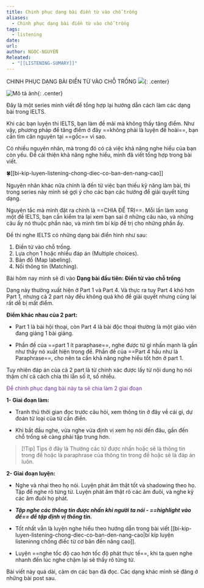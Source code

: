 ```yaml
---
title: Chinh phục dạng bài điền từ vào chỗ trống
aliases:
  - Chinh phục dạng bài điền từ vào chỗ trống
tags:
  - listening
date: 
url: 
author: NGỌC-NGUYỄN
Releated:
  - "[[LISTENING-SUMARY]]"
---
```



 CHINH PHỤC DẠNG BÀI ĐIỀN TỪ VÀO CHỖ TRỐNG
![](https://i.imgur.com/nBpidGx.png){:  .center}

![Mô tả ảnh](https://i.imgur.com/nBpidGx.png){: .center}


Đây là một series mình viết để tổng hợp lại hướng dẫn cách làm các dạng bài trong IELTS.

Khi các bạn luyện thi IELTS, bạn làm đề mãi mà không thấy tăng điểm. Như vậy, phương pháp để tăng điểm ở đây ==không phải là luyện đề hoài==, bạn cần tìm căn nguyên tại ==gốc== vì sao.

Có nhiều nguyên nhân, mà trong đó có cả việc khả năng nghe hiểu của bạn còn yếu. Để cải thiện khả năng nghe hiểu, mình đã viết tổng hợp trong bài viết.

🍀[[bi-kip-luyen-listening-chong-diec-co-ban-den-nang-cao]]

Nguyên nhân khác nữa chính là đến từ việc bạn thiếu kỹ năng làm bài, thì trong series này mình sẽ gợi ý cho các bạn các hướng để giải quyết từng dạng.

Nguyên tắc mà mình đặt ra chính là ==CHIA ĐỂ TRỊ==. Mỗi lần làm xong một đề IELTS, bạn cần kiểm tra lại xem bạn sai ở những câu nào, và những câu ấy nó thuộc phần nào, và mình tìm bí kíp để trị cho những phần ấy.

Đề thi nghe IELTS có những dạng bài điển hình như sau:
1. Điền từ vào chỗ trống.
2. Lựa chọn 1 hoặc nhiều đáp án (Multiple choices).
3. Bản đồ (Map labeling).
4. Nối thông tin (Matching).

Bài hôm nay mình sẽ đi vào **Dạng bài đầu tiên: Điền từ vào chỗ trống**

Dạng này thường xuất hiện ở Part 1 và Part 4. Và thực ra tuy Part 4 khó hơn Part 1, nhưng cả 2 part này đều không quá khó để giải quyết nhưng cũng lại rất dễ bị mất điểm.

**Điểm khác nhau của 2 part:**

- Part 1 là bài hội thoại, còn Part 4 là bài độc thoại thường là một giáo viên đang giảng 1 bài giảng.
    
- Phần đề của ==part 1 ít paraphase==, nghe được từ gì nhấn mạnh là gần như thấy nó xuất hiện trong đề. Phần đề của ==Part 4 hầu như là Paraphrase==, cho nên ta cần khả năng nghe hiểu tốt hơn ở part 1.
    

Tuy nhiên đáp án của cả 2 part là từ chính xác được lấy từ nội dung họ nói thậm chí cả cách chia thì lẫn số ít, số nhiều.

<font color="#7030a0">Để chinh phục dạng bài này ta sẽ chia làm 2 giai đoạn</font>

**1- Giai đoạn làm:**

- Tranh thủ thời gian đọc trước câu hỏi, xem thông tin ở đây về cái gì, dự đoán từ loại của từ cần điền.
    
- Khi bắt đầu nghe, vừa nghe vừa định vị xem họ nói đến đâu, gần đến chỗ trống sẽ càng phải tập trung hơn. 

> [!Tip] Tips ở đây là
> Thường các từ được nhấn hoặc sẽ là thông tin trong đề hoặc là paraphrase của thông tin trong đề hoặc sẽ là đáp án luôn.

**2- Giai đoạn luyện:**

- Nghe và nhại theo họ nói. Luyện phát âm thật tốt và shadowing theo họ. Tập để nghe rõ từng từ. Luyện phát âm thật rõ các âm đuôi, và nghe kỹ các âm đuôi họ phát.
    
- _**Tập nghe các thông tin được nhấn khi người ta nói - ==highlight vào đề== để tập định vị thông tin.**_
    
- Tốt nhất vẫn là luyện nghe hiểu theo hướng dẫn trong bài viết [[bi-kip-luyen-listening-chong-diec-co-ban-den-nang-cao|bí kíp luyện listeninng chống điếc từ cơ bản đến nâng cao]].
    
- Luyện ==nghe tốc độ cao hơn tốc độ phát thực tế==, khi ta quen nghe nhanh đến lúc nghe chậm lại sẽ thấy rõ từng từ.
    

Bài viết này quá dài, cảm ơn các bạn đã đọc. Các dạng khác mình sẽ đăng ở những bài post sau.

